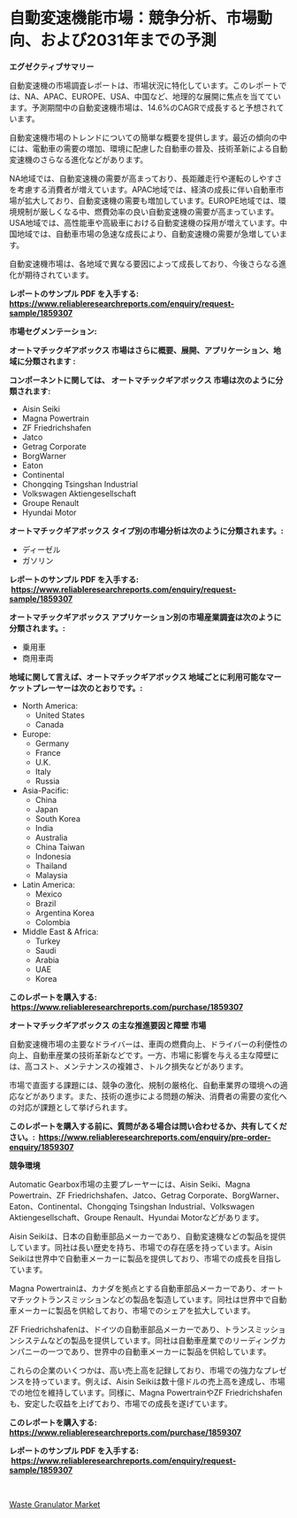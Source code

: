 <p><h1>自動変速機能市場：競争分析、市場動向、および2031年までの予測</h1></p><p><strong>エグゼクティブサマリー</strong></p>
<p><p>自動変速機の市場調査レポートは、市場状況に特化しています。このレポートでは、NA、APAC、EUROPE、USA、中国など、地理的な展開に焦点を当てています。予測期間中の自動変速機市場は、14.6%のCAGRで成長すると予想されています。</p><p>自動変速機市場のトレンドについての簡単な概要を提供します。最近の傾向の中には、電動車の需要の増加、環境に配慮した自動車の普及、技術革新による自動変速機のさらなる進化などがあります。</p><p>NA地域では、自動変速機の需要が高まっており、長距離走行や運転のしやすさを考慮する消費者が増えています。APAC地域では、経済の成長に伴い自動車市場が拡大しており、自動変速機の需要も増加しています。EUROPE地域では、環境規制が厳しくなる中、燃費効率の良い自動変速機の需要が高まっています。USA地域では、高性能車や高級車における自動変速機の採用が増えています。中国地域では、自動車市場の急速な成長により、自動変速機の需要が急増しています。</p><p>自動変速機市場は、各地域で異なる要因によって成長しており、今後さらなる進化が期待されています。</p></p>
<p><strong>レポートのサンプル PDF を入手する: <a href="https://www.reliableresearchreports.com/enquiry/request-sample/1859307">https://www.reliableresearchreports.com/enquiry/request-sample/1859307</a></strong></p>
<p><strong>市場セグメンテーション:</strong></p>
<p><strong> オートマチックギアボックス 市場はさらに概要、展開、アプリケーション、地域に分類されます :</strong></p>
<p><strong>コンポーネントに関しては、 オートマチックギアボックス 市場は次のように分類されます: &nbsp;</strong></p>
<p><ul><li>Aisin Seiki</li><li>Magna Powertrain</li><li>ZF Friedrichshafen</li><li>Jatco</li><li>Getrag Corporate</li><li>BorgWarner</li><li>Eaton</li><li>Continental</li><li>Chongqing Tsingshan Industrial</li><li>Volkswagen Aktiengesellschaft</li><li>Groupe Renault</li><li>Hyundai Motor</li></ul></p>
<p><strong> オートマチックギアボックス タイプ別の市場分析は次のように分類されます。:</strong></p>
<p><ul><li>ディーゼル</li><li>ガソリン</li></ul></p>
<p><strong>レポートのサンプル PDF を入手する: &nbsp;<a href="https://www.reliableresearchreports.com/enquiry/request-sample/1859307">https://www.reliableresearchreports.com/enquiry/request-sample/1859307</a></strong></p>
<p><strong> オートマチックギアボックス アプリケーション別の市場産業調査は次のように分類されます。:</strong></p>
<p><ul><li>乗用車</li><li>商用車両</li></ul></p>
<p><strong>地域に関して言えば、オートマチックギアボックス 地域ごとに利用可能なマーケットプレーヤーは次のとおりです。:</strong></p>
<p><ul>
    <li>
        North America:
        <ul>
            <li>United States</li>
            <li>Canada</li>
        </ul>
    </li>
    <li>
        Europe:
        <ul>
            <li>Germany</li>
            <li>France</li>
            <li>U.K.</li>
            <li>Italy</li>
            <li>Russia</li>
        </ul>
    </li>
    <li>
        Asia-Pacific:
        <ul>
            <li>China</li>
            <li>Japan</li>
            <li>South Korea</li>
            <li>India</li>
            <li>Australia</li>
            <li>China Taiwan</li>
            <li>Indonesia</li>
            <li>Thailand</li>
            <li>Malaysia</li>
        </ul>
    </li>
    <li>
        Latin America:
        <ul>
            <li>Mexico</li>
            <li>Brazil</li>
            <li>Argentina Korea</li>
            <li>Colombia</li>
        </ul>
    </li>
    <li>
        Middle East & Africa:
        <ul>
            <li>Turkey</li>
            <li>Saudi</li>
            <li>Arabia</li>
            <li>UAE</li>
            <li>Korea</li>
        </ul>
    </li>
    </ul></p>
<p><strong>このレポートを購入する: &nbsp;<a href="https://www.reliableresearchreports.com/purchase/1859307">https://www.reliableresearchreports.com/purchase/1859307</a></strong></p>
<p><strong>オートマチックギアボックス の主な推進要因と障壁 市場</strong></p>
<p><p>自動変速機市場の主要なドライバーは、車両の燃費向上、ドライバーの利便性の向上、自動車産業の技術革新などです。一方、市場に影響を与える主な障壁には、高コスト、メンテナンスの複雑さ、トルク損失などがあります。</p><p>市場で直面する課題には、競争の激化、規制の厳格化、自動車業界の環境への適応などがあります。また、技術の進歩による問題の解決、消費者の需要の変化への対応が課題として挙げられます。</p></p>
<p><strong>このレポートを購入する前に、質問がある場合は問い合わせるか、共有してください。:&nbsp; <a href="https://www.reliableresearchreports.com/enquiry/pre-order-enquiry/1859307">https://www.reliableresearchreports.com/enquiry/pre-order-enquiry/1859307</a></strong></p>
<p><strong>競争環境</strong></p>
<p><p>Automatic Gearbox市場の主要プレーヤーには、Aisin Seiki、Magna Powertrain、ZF Friedrichshafen、Jatco、Getrag Corporate、BorgWarner、Eaton、Continental、Chongqing Tsingshan Industrial、Volkswagen Aktiengesellschaft、Groupe Renault、Hyundai Motorなどがあります。</p><p>Aisin Seikiは、日本の自動車部品メーカーであり、自動変速機などの製品を提供しています。同社は長い歴史を持ち、市場での存在感を持っています。Aisin Seikiは世界中で自動車メーカーに製品を提供しており、市場での成長を目指しています。</p><p>Magna Powertrainは、カナダを拠点とする自動車部品メーカーであり、オートマチックトランスミッションなどの製品を製造しています。同社は世界中で自動車メーカーに製品を供給しており、市場でのシェアを拡大しています。</p><p>ZF Friedrichshafenは、ドイツの自動車部品メーカーであり、トランスミッションシステムなどの製品を提供しています。同社は自動車産業でのリーディングカンパニーの一つであり、世界中の自動車メーカーに製品を供給しています。</p><p>これらの企業のいくつかは、高い売上高を記録しており、市場での強力なプレゼンスを持っています。例えば、Aisin Seikiは数十億ドルの売上高を達成し、市場での地位を維持しています。同様に、Magna PowertrainやZF Friedrichshafenも、安定した収益を上げており、市場での成長を遂げています。</p></p>
<p><strong>このレポートを購入する: &nbsp; <a href="https://www.reliableresearchreports.com/purchase/1859307">https://www.reliableresearchreports.com/purchase/1859307</a></strong></p>
<p><strong>レポートのサンプル PDF を入手する: &nbsp;<a href="https://www.reliableresearchreports.com/enquiry/request-sample/1859307">https://www.reliableresearchreports.com/enquiry/request-sample/1859307</a></strong><strong></strong></p>
<p>&nbsp;</p>
<p><p><a href="https://fuschia-pecorino-a6d.notion.site/Waste-Granulator-Market-Challenges-Opportunities-and-Growth-Drivers-and-Major-Market-Players-fore-d312a0859b95458ea9ebd4e5ea45f03d">Waste Granulator Market</a></p></p>